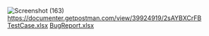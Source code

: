 ![Screenshot (163)](https://github.com/user-attachments/assets/dce908bd-ae5e-4d0f-a351-9f63cd45719f)
https://documenter.getpostman.com/view/39924919/2sAYBXCrFB
[TestCase.xlsx](https://github.com/user-attachments/files/17960963/TestCase.xlsx)
[BugReport.xlsx](https://github.com/user-attachments/files/17961617/BugReport.xlsx)

